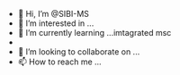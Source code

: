 - 👋 Hi, I’m @SIBI-MS
- 👀 I’m interested in ...
- 🌱 I’m currently learning ...imtagrated msc
- 
- 💞️ I’m looking to collaborate on ...
- 📫 How to reach me ...

<!---
SIBI-MS/SIBI-MS is a ✨ special ✨ repository because its `README.md` (this file) appears on your GitHub profile.
You can click the Preview link to take a look at your changes.
--->
